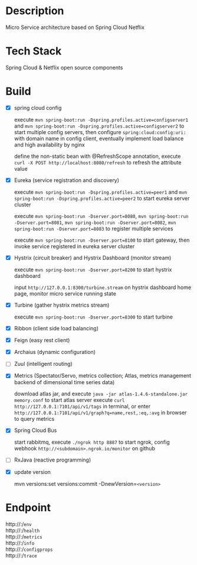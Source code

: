 Description
=======
Micro Service architecture based on Spring Cloud Netflix

Tech Stack
=======
Spring Cloud & Netflix open source components

Build
=======
- [x] spring cloud config
	
	execute `mvn spring-boot:run -Dspring.profiles.active=configserver1` and `mvn spring-boot:run -Dspring.profiles.active=configserver2` to start multiple config servers, then configure `spring:cloud:config:uri:` with domain name in config client, eventually implement load balance and high availability by nginx
	
    define the non-static bean with @RefreshScope annotation, execute `curl -X POST http://localhost:8080/refresh` to refresh the attribute value

- [x] Eureka (service registration and discovery)

	execute `mvn spring-boot:run -Dspring.profiles.active=peer1` and `mvn spring-boot:run -Dspring.profiles.active=peer2` to start eureka server cluster
	
	execute `mvn spring-boot:run -Dserver.port=8080`, `mvn spring-boot:run -Dserver.port=8081`, `mvn spring-boot:run -Dserver.port=8082`, `mvn spring-boot:run -Dserver.port=8083` to register multiple services
	
	execute `mvn spring-boot:run -Dserver.port=8100` to start gateway, then invoke service registered in eureka server cluster

- [x] Hystrix (circuit breaker) and Hystrix Dashboard (monitor stream)

	execute `mvn spring-boot:run -Dserver.port=8200` to start hystrix dashboard
	
	input `http://127.0.0.1:8300/turbine.stream` on hystrix dashboard home page, monitor micro service running state

- [x] Turbine (gather hystrix metrics stream)

	execute `mvn spring-boot:run -Dserver.port=8300` to start turbine

- [x] Ribbon (client side load balancing)

- [x] Feign (easy rest client)

- [x] Archaius (dynamic configuration)

- [ ] Zuul (intelligent routing)

- [x] Metrics (Spectator/Servo, metrics collection; Atlas, metrics management backend of dimensional time series data)

	download atlas jar, and execute `java -jar atlas-1.4.6-standalone.jar  memory.conf` to start atlas server
	execute `curl http://127.0.0.1:7101/api/v1/tags` in terminal, or enter `http://127.0.0.1:7101/api/v1/graph?q=name,rest,:eq,:avg` in browser to query metrics

- [x] Spring Cloud Bus

	start rabbitmq, execute `./ngrok http 8887` to start ngrok, config webhook `http://<subdomain>.ngrok.io/monitor` on github

- [ ] RxJava (reactive programming)

- [x] update version

    mvn versions:set versions:commit -DnewVersion=`<version>`

Endpoint
=======
http://<ip>:<port>/`env`  
http://<ip>:<port>/`health`  
http://<ip>:<port>/`metrics`  
http://<ip>:<port>/`info`  
http://<ip>:<port>/`configprops`  
http://<ip>:<port>/`trace`

